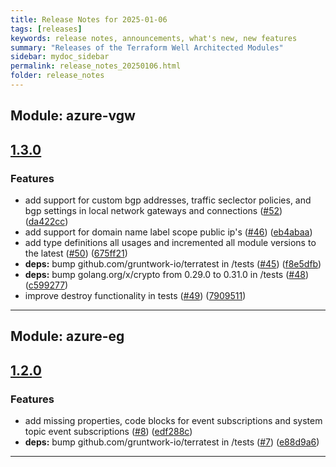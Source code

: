 ```yaml
---
title: Release Notes for 2025-01-06
tags: [releases]
keywords: release notes, announcements, what's new, new features
summary: "Releases of the Terraform Well Architected Modules"
sidebar: mydoc_sidebar
permalink: release_notes_20250106.html
folder: release_notes
---
```


## Module: azure-vgw
## [1.3.0](https://github.com/CloudNationHQ/terraform-azure-vgw/releases/tag/v1.3.0)


### Features

* add support for custom bgp addresses, traffic seclector policies, and bgp settings in local network gateways and connections ([#52](https://github.com/CloudNationHQ/terraform-azure-vgw/issues/52)) ([da422cc](https://github.com/CloudNationHQ/terraform-azure-vgw/commit/da422cccdff3da3bd51cefb19e01d496147102c3))
* add support for domain name label scope public ip's ([#46](https://github.com/CloudNationHQ/terraform-azure-vgw/issues/46)) ([eb4abaa](https://github.com/CloudNationHQ/terraform-azure-vgw/commit/eb4abaa1bda6caf05c80b537cdbbb7bcf9e47271))
* add type definitions all usages and incremented all module versions to the latest ([#50](https://github.com/CloudNationHQ/terraform-azure-vgw/issues/50)) ([675ff21](https://github.com/CloudNationHQ/terraform-azure-vgw/commit/675ff211a4079b97cd08461f4b502f88d73b7a5b))
* **deps:** bump github.com/gruntwork-io/terratest in /tests ([#45](https://github.com/CloudNationHQ/terraform-azure-vgw/issues/45)) ([f8e5dfb](https://github.com/CloudNationHQ/terraform-azure-vgw/commit/f8e5dfbcf8a7ca55046ba3dcb5ab405d146ae1f6))
* **deps:** bump golang.org/x/crypto from 0.29.0 to 0.31.0 in /tests ([#48](https://github.com/CloudNationHQ/terraform-azure-vgw/issues/48)) ([c599277](https://github.com/CloudNationHQ/terraform-azure-vgw/commit/c599277b6e0821ac449ad5e6f8871bc54141b2ec))
* improve destroy functionality in tests ([#49](https://github.com/CloudNationHQ/terraform-azure-vgw/issues/49)) ([7909511](https://github.com/CloudNationHQ/terraform-azure-vgw/commit/790951105deb6c5247d9300f478d1c782bf07dec))

---

## Module: azure-eg
## [1.2.0](https://github.com/CloudNationHQ/terraform-azure-eg/releases/tag/v1.2.0)


### Features

* add missing properties, code blocks for event subscriptions and system topic event subscriptions ([#8](https://github.com/CloudNationHQ/terraform-azure-eg/issues/8)) ([edf288c](https://github.com/CloudNationHQ/terraform-azure-eg/commit/edf288c390e1bcb3be93f2cb0b2352b29223108c))
* **deps:** bump github.com/gruntwork-io/terratest in /tests ([#7](https://github.com/CloudNationHQ/terraform-azure-eg/issues/7)) ([e88d9a6](https://github.com/CloudNationHQ/terraform-azure-eg/commit/e88d9a6b94d1e4339c94f020c73e53f0781ecfb1))

---


